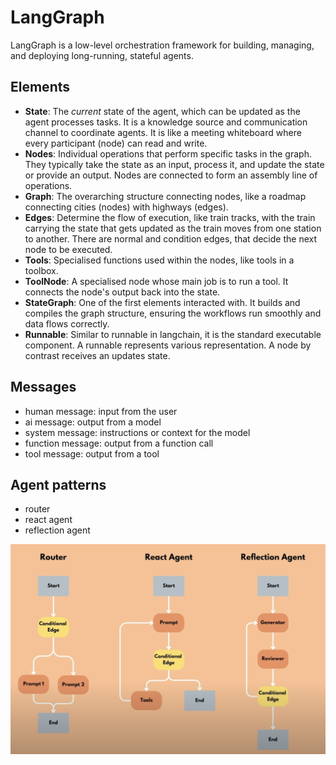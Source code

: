 # LangGraph

LangGraph is a low-level orchestration framework for building, managing, and deploying long-running, stateful agents.

## Elements

- **State**: The _current_ state of the agent, which can be updated as the agent processes tasks. It is a knowledge source and communication channel to coordinate agents. It is like a meeting whiteboard where every participant (node) can read and write.
- **Nodes**: Individual operations that perform specific tasks in the graph. They typically take the state as an input, process it, and update the state or provide an output. Nodes are connected to form an assembly line of operations.
- **Graph**: The overarching structure connecting nodes, like a roadmap connecting cities (nodes) with highways (edges).
- **Edges**: Determine the flow of execution, like train tracks, with the train carrying the state that gets updated as the train moves from one station to another. There are normal and condition edges, that decide the next node to be executed.
- **Tools**: Specialised functions used within the nodes, like tools in a toolbox.
- **ToolNode**: A specialised node whose main job is to run a tool. It connects the node's output back into the state.
- **StateGraph**: One of the first elements interacted with. It builds and compiles the graph structure, ensuring the workflows run smoothly and data flows correctly.
- **Runnable**: Similar to runnable in langchain, it is the standard executable component. A runnable represents various representation. A node by contrast receives an updates state.

## Messages

- human message: input from the user
- ai message: output from a model
- system message: instructions or context for the model
- function message: output from a function call
- tool message: output from a tool

## Agent patterns

- router
- react agent
- reflection agent

![Agent Patterns](agent-patterns.png)
